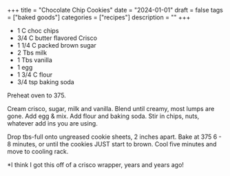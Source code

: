 ﻿+++
title = "Chocolate Chip Cookies"
date = "2024-01-01"
draft = false
tags = ["baked goods"]
categories = ["recipes"]
description = ""
+++

* 1 C choc chips
* 3/4 C butter flavored Crisco
* 1 1/4 C packed brown sugar
* 2 Tbs milk
* 1 Tbs vanilla
* 1 egg
* 1 3/4 C flour
* 3/4 tsp baking soda

Preheat oven to 375.

Cream crisco, sugar, milk and vanilla. Blend until creamy, most lumps are gone. Add egg & mix. Add flour and baking soda. Stir in chips, nuts, whatever add ins you are using.

Drop tbs-full onto ungreased cookie sheets, 2 inches apart. Bake at 375 6 - 8 minutes, or until the cookies JUST start to brown. Cool five minutes and move to cooling rack.

\*I think I got this off of a crisco wrapper, years and years ago!